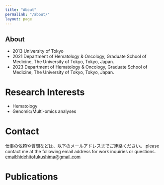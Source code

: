 ```yaml
---
title: "About"
permalink: "/about/"
layout: page
---
```


## About
- 2013 University of Tokyo
- 2021 Department of Hematology & Oncology, Graduate School of Medicine, The University of Tokyo, Tokyo, Japan.
- 2023 Department of Hematology & Oncology, Graduate School of Medicine, The University of Tokyo, Tokyo, Japan.


# Research Interests
- Hematology
- Genomic/Multi-omics analyses


# Contact
仕事の依頼や質問などは、以下のメールアドレスまでご連絡ください。
please contact me at the following email address for work inquiries or questions.
[email:hidehitofukushima@gmail.com](mailto:hidehitofukushima@gmail.com)
# Publications
